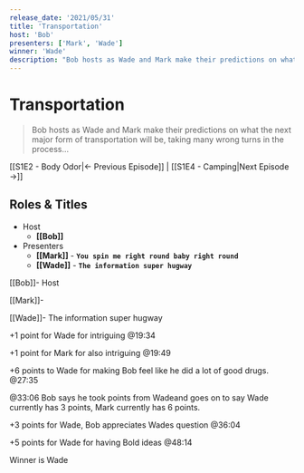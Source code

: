 ```yaml
---
release_date: '2021/05/31'
title: 'Transportation'
host: 'Bob'
presenters: ['Mark', 'Wade']
winner: 'Wade'
description: "Bob hosts as Wade and Mark make their predictions on what the next major form of transportation will be, taking many wrong turns in the process..."
---
```


# Transportation

> Bob hosts as Wade and Mark make their predictions on what the next major form of transportation will be, taking many wrong turns in the process...

[[S1E2 - Body Odor|← Previous Episode]] | [[S1E4 - Camping|Next Episode →]]

## Roles & Titles

- Host
  - **[[Bob]]**
- Presenters
  - **[[Mark]]** - **`You spin me right round baby right round`**
  - **[[Wade]]** - **`The information super hugway`**

[[Bob]]- Host

[[Mark]]- 

[[Wade]]- The information super hugway

  

+1 point for Wade for intriguing @19:34

+1 point for Mark for also intriguing @19:49

+6 points to Wade for making Bob feel like he did a lot of good drugs. @27:35

@33:06 Bob says he took points from Wadeand goes on to say Wade currently has 3 points, Mark currently has 6 points.

+3 points for Wade, Bob appreciates Wades question @36:04

+5 points for Wade for having Bold ideas @48:14

  

Winner is Wade